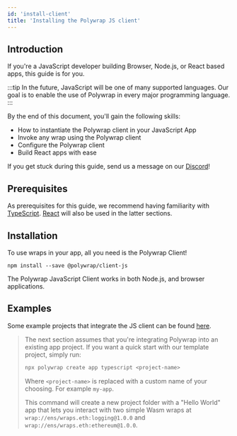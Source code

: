 ```yaml
---
id: 'install-client'
title: 'Installing the Polywrap JS client'
---
```


## **Introduction**

If you're a JavaScript developer building Browser, Node.js, or React based apps, this guide is for you.

:::tip
In the future, JavaScript will be one of many supported languages. Our goal is to enable the use of Polywrap in every major programming language.
:::

By the end of this document, you'll gain the following skills:

- How to instantiate the Polywrap client in your JavaScript App
- Invoke any wrap using the Polywrap client
- Configure the Polywrap client
- Build React apps with ease

If you get stuck during this guide, send us a message on our [Discord](https://discord.com/invite/Z5m88a5qWu)!

## **Prerequisites**

As prerequisites for this guide, we recommend having familiarity with [TypeScript](https://www.typescriptlang.org/). [React](https://reactjs.org/) will also be used in the latter sections.

## **Installation**

To use wraps in your app, all you need is the Polywrap Client!

```
npm install --save @polywrap/client-js
```

The Polywrap JavaScript Client works in both Node.js, and browser applications.

## **Examples**
Some example projects that integrate the JS client can be found [here](https://github.com/polywrap/demos/tree/main/hello-world/app).

> The next section assumes that you're integrating Polywrap into an existing app project. If you want a quick start with our template project, simply run:
>
> ```bash
> npx polywrap create app typescript <project-name>
> ```
>
> Where `<project-name>` is replaced with a custom name of your choosing. For example `my-app`.
>
> This command will create a new project folder with a "Hello World" app that
> lets you interact with two simple Wasm wraps at `wrap://ens/wraps.eth:logging@1.0.0` and `wrap://ens/wraps.eth:ethereum@1.0.0`.
